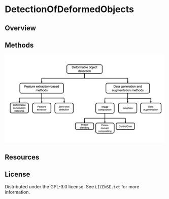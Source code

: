 # DetectionOfDeformedObjects

## Overview

## Methods
<img src="flowchart.png" alt="methods">

## Resources

## License
Distributed under the GPL-3.0 license. See `LICENSE.txt` for more information.

<!-- ## Bibliogrphy entry -->
